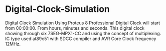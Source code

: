 # Digital-Clock-Simulation

Digital Clock Simulation Using Proteus 8 Professional
Digital Clock will start from 00:00:00. From hours, minutes and seconds. This digital clock showing through six 7SEG-MPX1-CC and using the concept of multiplexing. IC type used at89c51 with SDCC compiler and AVR Core Clock frequency 12MHz. 

